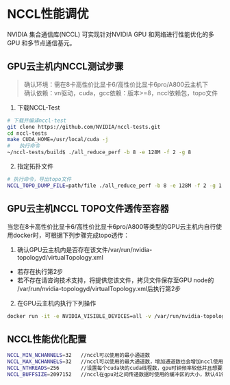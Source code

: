 # NCCL性能调优

NVIDIA 集合通信库(NCCL) 可实现针对NVIDIA GPU 和网络进行性能优化的多GPU 和多节点通信基元。   

## GPU云主机内NCCL测试步骤
> 确认环境：需在8卡高性价比显卡6/高性价比显卡6pro/A800云主机下   
> 确认依赖：vn驱动，cuda，gcc依赖：版本>=8，nccl依赖包，topo文件

1. 下载NCCL-Test
```sh
# 下载并编译nccl-test
git clone https://github.com/NVIDIA/nccl-tests.git
cd nccl-tests
make CUDA_HOME=/usr/local/cuda -j
#   执行命令
~/nccl-tests/build$ ./all_reduce_perf -b 8 -e 128M -f 2 -g 8
```

2. 指定拓扑文件

```sh
# 执行命令，导出topo文件
NCCL_TOPO_DUMP_FILE=path/file ./all_reduce_perf -b 8 -e 128M -f 2 -g 1 -t 8
```

## GPU云主机NCCL TOPO文件透传至容器

当您在8卡高性价比显卡6/高性价比显卡6pro/A800等类型的GPU云主机内自行使用docker时，可根据下列步骤完成topo透传：   

1. 确认GPU云主机内是否存在该文件/var/run/nvidia-topologyd/virtualTopology.xml
  - 若存在执行第2步   
  - 若不存在请咨询技术支持，将提供您该文件，拷贝文件保存至GPU node的 /var/run/nvidia-topologyd/virtualTopology.xml后执行第2步   
2.  在GPU云主机内执行下列操作
     
```sh
docker run -it -e NVIDIA_VISIBLE_DEVICES=all -v /var/run/nvidia-topologyd/virtualTopology.xml:/var/run/nvidia-topologyd/virtualTopology.xml  ubuntu /bin/bash
```

## NCCL性能优化配置

```sh
NCCL_MIN_NCHANNELS=32   //nccl可以使用的最小通道数
NCCL_MAX_NCHANNELS=32   //nccl可以使用的最大通道数，增加通道数也会增加nccl使用的cuda块数，这可能有助于提高性能，2.5以上nccl版本最大值为32
NCCL_NTHREADS=256       //设置每个cuda块的cuda线程数，gpu时钟频率较低并且想要增加线程数量，可调整此参数；新一代gpu，默认值是512
NCCL_BUFFSIZE=2097152   //nccl在gpu对之间传递数据时使用的缓冲区的大小，默认4194304（4MB），值是整数，以字节为单位
```



